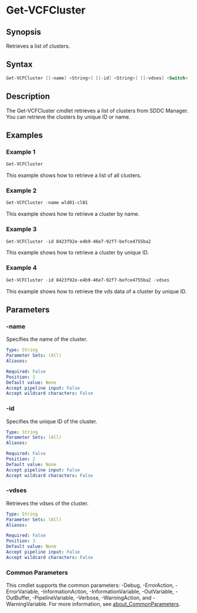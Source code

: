 # Get-VCFCluster

## Synopsis

Retrieves a list of clusters.

## Syntax

```powershell
Get-VCFCluster [[-name] <String>] [[-id] <String>] [[-vdses] <Switch> [<CommonParameters>]
```

## Description

The Get-VCFCluster cmdlet retrieves a list of clusters from SDDC Manager. You can retrieve the clusters by unique ID or name.

## Examples

### Example 1

```powershell
Get-VCFCluster
```

This example shows how to retrieve a list of all clusters.

### Example 2

```powershell
Get-VCFCluster -name wld01-cl01
```

This example shows how to retrieve a cluster by name.

### Example 3

```powershell
Get-VCFCluster -id 8423f92e-e4b9-46e7-92f7-befce4755ba2
```

This example shows how to retrieve a cluster by unique ID.

### Example 4

```powershell
Get-VCFCluster -id 8423f92e-e4b9-46e7-92f7-befce4755ba2 -vdses
```

This example shows how to retrieve the vds data of a cluster by unique ID.



## Parameters

### -name

Specifies the name of the cluster.

```yaml
Type: String
Parameter Sets: (All)
Aliases:

Required: False
Position: 1
Default value: None
Accept pipeline input: False
Accept wildcard characters: False
```

### -id

Specifies the unique ID of the cluster.

```yaml
Type: String
Parameter Sets: (All)
Aliases:

Required: False
Position: 2
Default value: None
Accept pipeline input: False
Accept wildcard characters: False
```

### -vdses

Retrieves the vdses of the cluster.

```yaml
Type: String
Parameter Sets: (All)
Aliases:

Required: False
Position: 3
Default value: None
Accept pipeline input: False
Accept wildcard characters: False
```

### Common Parameters

This cmdlet supports the common parameters: -Debug, -ErrorAction, -ErrorVariable, -InformationAction, -InformationVariable, -OutVariable, -OutBuffer, -PipelineVariable, -Verbose, -WarningAction, and -WarningVariable. For more information, see [about_CommonParameters](http://go.microsoft.com/fwlink/?LinkID=113216).
